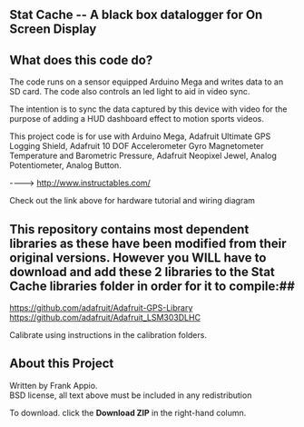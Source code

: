 ## Stat Cache -- A black box datalogger for On Screen Display ##



## What does this code do? ##

The code runs on a sensor equipped Arduino Mega and writes data to an SD card. The code also controls an led light to aid in video sync.

The intention is to sync the data captured by this device with video for the purpose of adding a HUD dashboard effect to motion sports videos. 



This project code is for use with Arduino Mega, Adafruit Ultimate GPS Logging Shield, Adafruit 10 DOF Accelerometer Gyro Magnetometer Temperature and Barometric Pressure, Adafruit Neopixel Jewel, Analog Potentiometer, Analog Button.

  ----> http://www.instructables.com/

Check out the link above for hardware tutorial and wiring diagram 

## This repository contains most dependent libraries as these have been modified from their original versions. However you WILL have to download and add these 2 libraries to the Stat Cache libraries folder in order for it to compile:##
https://github.com/adafruit/Adafruit-GPS-Library
https://github.com/adafruit/Adafruit_LSM303DLHC

Calibrate using instructions in the calibration folders.


## About this Project ##

Written by Frank Appio.  
BSD license, all text above must be included in any redistribution



To download. click the **Download ZIP** in the right-hand column. 
